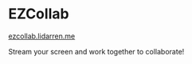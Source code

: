 # EZCollab

[ezcollab.lidarren.me](https://www.ezcollab.lidarren.me.me "EzCollab")

Stream your screen and work together to collaborate!

